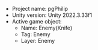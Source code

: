 <!-- UNITY CODE ASSIST INSTRUCTIONS START -->
- Project name: pgPhilip
- Unity version: Unity 2022.3.33f1
- Active game object:
  - Name: Enemy(Knife)
  - Tag: Enemy
  - Layer: Enemy
<!-- UNITY CODE ASSIST INSTRUCTIONS END -->